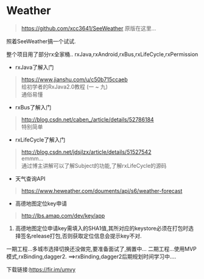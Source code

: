 # Weather
>https://github.com/xcc3641/SeeWeather
>原版在这里...

照着SeeWeather搞一个试试.

整个项目用了部分rx全家桶..
rxJava,rxAndroid,rxBus,rxLifeCycle,rxPermission

* rxJava了解入门
>https://www.jianshu.com/u/c50b715ccaeb  <br />给初学者的RxJava2.0教程 (一 ~ 九)  <br />通俗易懂

* rxBus了解入门
>http://blog.csdn.net/caben_/article/details/52786184   <br />特别简单

* rxLifeCycle了解入门
>http://blog.csdn.net/jdsjlzx/article/details/51527542  <br />emmm...  <br />通过博主讲解可以了解Subject的功能,了解rxLifeCycle的源码

* 天气查询API
>https://www.heweather.com/douments/api/s6/weather-forecast

* 高德地图定位key申请
>http://lbs.amap.com/dev/key/app
1. 高德地图定位申请key需填入的SHA1值,其所对应的keystore必须在打包时选择签名release打包,否则获取定位信息会提示key不对.

一期工程...多城市选择切换还没做完,要准备面试了,搁置中...
二期工程...使用MVP模式,rxBinding,dagger2.
==>rxBinding,dagger2后期规划时间学习中....

下载链接:https://fir.im/umvy
